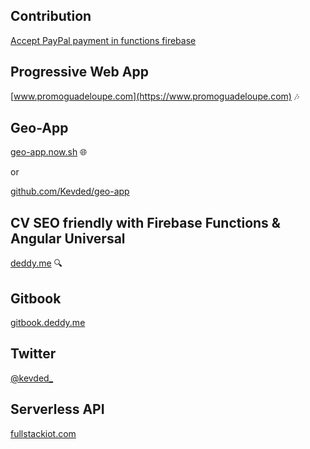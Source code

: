 ## Contribution

[Accept PayPal payment in functions firebase](https://github.com/firebase/functions-samples/tree/master/paypal)


## Progressive Web App
[www.promoguadeloupe.com](https://www.promoguadeloupe.com) :notes:

## Geo-App
[geo-app.now.sh](https://geo-app.now.sh) :globe_with_meridians:

or 

[github.com/Kevded/geo-app](https://github.com/Kevded/geo-app)

## CV SEO friendly with Firebase Functions & Angular Universal
[deddy.me](https://deddy.me) :mag:

## Gitbook
[gitbook.deddy.me](https://gitbook.deddy.me)

## Twitter

[@kevded_](https://twitter.com/kevded_)

## Serverless API
[fullstackiot.com](http://fullstackiot.com)